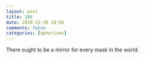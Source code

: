 ```yaml
---
layout: post
title: 180
date: 2010-12-30 18:56
comments: false
categories: [aphorisms]
---
```


There ought to be a mirror for every mask in the world.
